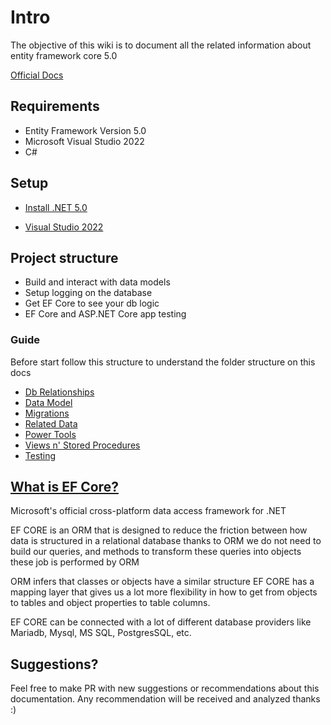 # Intro

The objective of this wiki is to document all the related information about entity framework core 5.0 

[Official Docs](https://learn.microsoft.com/en-us/ef/)

## Requirements

* Entity Framework Version 5.0
* Microsoft Visual Studio 2022
* C#

## Setup

* [Install .NET 5.0](https://dotnet.microsoft.com/en-us/download/dotnet/5.0)

* [Visual Studio 2022](https://visualstudio.microsoft.com/vs)

## Project structure

* Build and interact with data models
* Setup logging on the database
* Get EF Core to see your db logic
* EF Core and ASP.NET Core app testing

### Guide

Before start follow this structure to understand the folder structure on this docs

* [Db Relationships](DbRelationships/README.md)
* [Data Model](EFCore_DataModel/README.md)
* [Migrations](Migrations/README.md)
* [Related Data](InteractingWithRelatedData/README.md)
* [Power Tools](https://github.com/egonzalezt/EFCORE5-Learning/blob/eea73d32c533250794d4ad59e81a2508b50213e0/PowerTools/README.md)
* [Views n' Stored Procedures](https://github.com/egonzalezt/EFCORE5-Learning/blob/eea73d32c533250794d4ad59e81a2508b50213e0/ViewsAndStoredProcedures/Readme.md)
* [Testing](https://github.com/egonzalezt/EFCORE5-Learning/blob/eea73d32c533250794d4ad59e81a2508b50213e0/Testing/Readme.md)

## [What is EF Core?](https://learn.microsoft.com/en-us/ef/core/)

Microsoft's official cross-platform data access framework for .NET

EF CORE is an ORM that is designed to reduce the friction between how data is structured in a relational database thanks to ORM we do not need to build our queries, and methods to transform these queries into objects these job is performed by ORM

ORM infers that classes or objects have a similar structure EF CORE has a mapping layer that gives us a lot more flexibility in how to get from objects to tables and object properties to table columns.

EF CORE can be connected with a lot of different database providers like Mariadb, Mysql, MS SQL, PostgresSQL, etc. 

## Suggestions? 

Feel free to make PR with new suggestions or recommendations about this documentation. Any recommendation will be received and analyzed thanks :)
